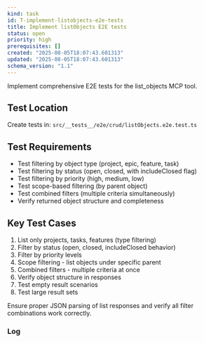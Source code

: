 ```yaml
---
kind: task
id: T-implement-listobjects-e2e-tests
title: Implement listObjects E2E tests
status: open
priority: high
prerequisites: []
created: "2025-08-05T18:07:43.601313"
updated: "2025-08-05T18:07:43.601313"
schema_version: "1.1"
---
```


Implement comprehensive E2E tests for the list_objects MCP tool.

## Test Location

Create tests in: `src/__tests__/e2e/crud/listObjects.e2e.test.ts`

## Test Requirements

- Test filtering by object type (project, epic, feature, task)
- Test filtering by status (open, closed, with includeClosed flag)
- Test filtering by priority (high, medium, low)
- Test scope-based filtering (by parent object)
- Test combined filters (multiple criteria simultaneously)
- Verify returned object structure and completeness

## Key Test Cases

1. List only projects, tasks, features (type filtering)
2. Filter by status (open, closed, includeClosed behavior)
3. Filter by priority levels
4. Scope filtering - list objects under specific parent
5. Combined filters - multiple criteria at once
6. Verify object structure in responses
7. Test empty result scenarios
8. Test large result sets

Ensure proper JSON parsing of list responses and verify all filter combinations work correctly.

### Log
